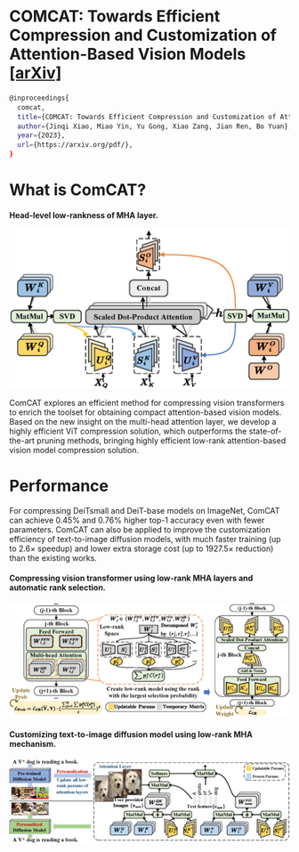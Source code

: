 # COMCAT: Towards Efficient Compression and Customization of Attention-Based Vision Models [[arXiv]](https://) 
```bash
@inproceedings{
  comcat,
  title={COMCAT: Towards Efficient Compression and Customization of Attention-Based Vision Models },
  author={Jinqi Xiao, Miao Yin, Yu Gong, Xiao Zang, Jian Ren, Bo Yuan},
  year={2023},
  url={https://arxiv.org/pdf/},
}
```

# What is ComCAT?
#### Head-level low-rankness of MHA layer.
<p align="center">
    <img src="figures/lowrank.png"/>
</p>
ComCAT explores an efficient method for compressing vision transformers to enrich the toolset for obtaining compact attention-based vision models. Based on the new insight on the multi-head attention layer, we develop a highly efficient ViT compression solution, which outperforms the state-of-the-art pruning methods, bringing highly efficient low-rank attention-based vision model compression solution.

# Performance
For compressing DeiTsmall and DeiT-base models on ImageNet, ComCAT can achieve 0.45% and 0.76% higher top-1 accuracy even with fewer parameters. ComCAT can also be applied to improve the customization efficiency of text-to-image diffusion models, with much faster training (up to 2.6× speedup) and lower extra storage cost (up to 1927.5× reduction) than the existing works.



#### Compressing vision transformer using low-rank MHA layers and automatic rank selection.
<p align="center">
    <img src="figures/autorank.png"/>
</p>

#### Customizing text-to-image diffusion model using low-rank MHA mechanism.
<p align="center">
    <img src="figures/finetune_diffusion.png"/>
</p>
